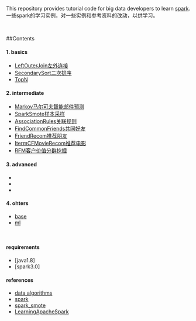 This repository provides tutorial code for big data developers to learn [spark](https://github.com/apache/spark).
一些spark的学习实例，对一些实例和参考资料的改动，以供学习。

<br/>

##Contents

#### 1. basics
* [LeftOuterJoin左外连接](https://github.com/jiangnanboy/spark_tutorial/blob/master/src/main/java/com/sy/dataalgorithms/basics/LeftOuterJoin.java)
* [SecondarySort二次排序](https://github.com/jiangnanboy/spark_tutorial/blob/master/src/main/java/com/sy/dataalgorithms/basics/SecondarySort.java)
* [TopN](https://github.com/jiangnanboy/spark_tutorial/blob/master/src/main/java/com/sy/dataalgorithms/basics/TopN.java)

#### 2. intermediate
* [Markov马尔可夫智能邮件预测](https://github.com/jiangnanboy/spark_tutorial/blob/master/src/main/java/com/sy/dataalgorithms/intermediate/smartemail)
* [SparkSmote样本采样](https://github.com/jiangnanboy/spark_tutorial/blob/master/src/main/java/com/sy/dataalgorithms/intermediate/SparkSmote.java)
* [AssociationRules关联规则](https://github.com/jiangnanboy/spark_tutorial/blob/master/src/main/java/com/sy/dataalgorithms/intermediate/AssociationRules.java)
* [FindCommonFriends共同好友](https://github.com/jiangnanboy/spark_tutorial/blob/master/src/main/java/com/sy/dataalgorithms/intermediate/FindCommonFriends.java)
* [FriendRecom推荐朋友](https://github.com/jiangnanboy/spark_tutorial/blob/master/src/main/java/com/sy/dataalgorithms/intermediate/FriendRecom.java)
* [ItermCFMovieRecom推荐电影](https://github.com/jiangnanboy/spark_tutorial/blob/master/src/main/java/com/sy/dataalgorithms/intermediate/ItermCFMovieRecom.java)
* [RFM客户价值分群挖掘](https://github.com/jiangnanboy/spark_tutorial/blob/master/src/main/java/com/sy/dataalgorithms/intermediate/RFM.java)

#### 3. advanced
* []()
* []()
* []()

#### 4. ohters
* [base](https://github.com/jiangnanboy/spark_tutorial/blob/master/src/main/java/com/sy/dataalgorithms/others/base)
* [ml](https://github.com/jiangnanboy/spark_tutorial/blob/master/src/main/java/com/sy/dataalgorithms/others/ml)

<br/>


#### requirements
* [java1.8]
* [spark3.0]

#### references
* [data algorithms](https://github.com/mahmoudparsian/data-algorithms-book)
* [spark](https://github.com/apache/spark/tree/master/examples/src/main/java/org/apache/spark/examples)
* [spark_smote](https://github.com/jiangnanboy/spark-smote)
* [LearningApacheSpark](https://github.com/runawayhorse001/LearningApacheSpark)
